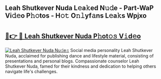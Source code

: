 ## Leah Shutkever Nuda L𝚎a𝚔ed N𝚞𝚍e - Part-WaP Vi𝚍𝚎o P𝚑𝚘tos - H𝚘𝚝 O𝚗𝚕yf𝚊ns L𝚎a𝚔s Wpjxo

# <h2><a href="http://kfdunr.oniu.top/?m=Leah+Shutkever+Nuda">🔗👉 🔴 Leah Shutkever Nuda P𝚑ot𝚘𝚜 V𝚒d𝚎o</a></h2>

[![Leah Shutkever Nuda Nu𝚍e𝚜](https://i.imgur.com/0qMVB7G.gif)](http://kfdunr.oniu.top/?m=Leah+Shutkever+Nuda)
Social media personality Leah Shutkever Nuda, acclaimed for publishing dance and lifestyle material, consisting of presentations and personal blogs. Compassionate counselor Leah Shutkever Nuda, famed for their kindness and dedication to helping others navigate life's challenges.  
